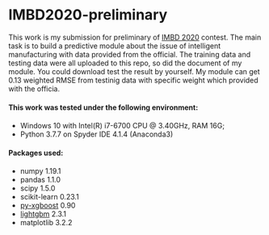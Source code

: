 # IMBD2020-preliminary
This work is my submission for preliminary of [IMBD 2020](https://imbd2020.thu.edu.tw/) contest. 
The main task is to build a predictive module about the issue of intelligent manufacturing with data provided from the official. 
The training data and testing data were all uploaded to this repo, so did the document of my module. You could download test the result by yourself. 
My module can get 0.13 weighted RMSE from testinig data with specific weight which provided with the officia.

#### This work was tested under the following environment: <h4>
* Windows 10 with Intel(R) i7-6700 CPU @ 3.40GHz, RAM 16G;
* Python 3.7.7 on Spyder IDE 4.1.4 (Anaconda3)

#### Packages used: <h4>
* numpy	1.19.1	
* pandas 1.1.0
* scipy	1.5.0		
* scikit-learn 0.23.1
* [py-xgboost](https://xgboost.readthedocs.io/en/latest/python/index.html) 0.90
* [lightgbm](https://lightgbm.readthedocs.io/en/latest/) 2.3.1
* matplotlib 3.2.2	

